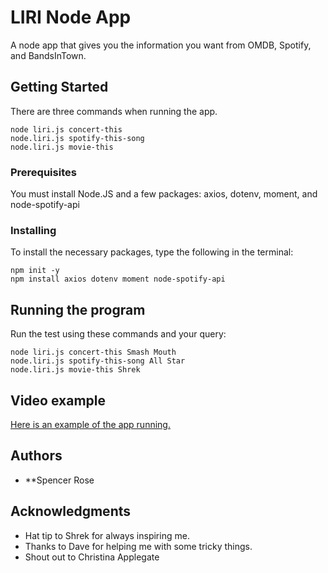 # LIRI Node App

A node app that gives you the information you want from OMDB, Spotify, and BandsInTown.
## Getting Started

There are three commands when running the app.

```
node liri.js concert-this
node.liri.js spotify-this-song
node.liri.js movie-this
```

### Prerequisites

You must install Node.JS and a few packages: axios, dotenv, moment, and node-spotify-api



### Installing

To install the necessary packages, type the following in the terminal:

```
npm init -y
npm install axios dotenv moment node-spotify-api
```

## Running the program

Run the test using these commands and your query:

```
node liri.js concert-this Smash Mouth
node.liri.js spotify-this-song All Star
node.liri.js movie-this Shrek
```

## Video example

[Here is an example of the app running.](https://streamable.com/cxear)

## Authors

* **Spencer Rose


## Acknowledgments

* Hat tip to Shrek for always inspiring me.
* Thanks to Dave for helping me with some tricky things.
* Shout out to Christina Applegate
